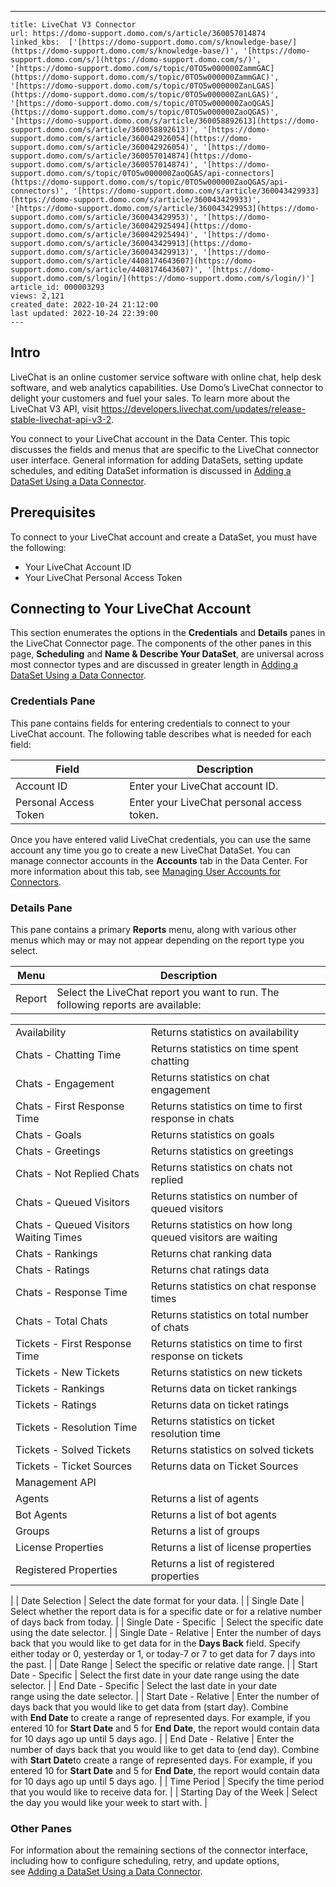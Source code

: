 ---
    title: LiveChat V3 Connector
    url: https://domo-support.domo.com/s/article/360057014874
    linked_kbs:  ['[https://domo-support.domo.com/s/knowledge-base/](https://domo-support.domo.com/s/knowledge-base/)', '[https://domo-support.domo.com/s/](https://domo-support.domo.com/s/)', '[https://domo-support.domo.com/s/topic/0TO5w000000ZammGAC](https://domo-support.domo.com/s/topic/0TO5w000000ZammGAC)', '[https://domo-support.domo.com/s/topic/0TO5w000000ZanLGAS](https://domo-support.domo.com/s/topic/0TO5w000000ZanLGAS)', '[https://domo-support.domo.com/s/topic/0TO5w000000ZaoQGAS](https://domo-support.domo.com/s/topic/0TO5w000000ZaoQGAS)', '[https://domo-support.domo.com/s/article/360058892613](https://domo-support.domo.com/s/article/360058892613)', '[https://domo-support.domo.com/s/article/360042926054](https://domo-support.domo.com/s/article/360042926054)', '[https://domo-support.domo.com/s/article/360057014874](https://domo-support.domo.com/s/article/360057014874)', '[https://domo-support.domo.com/s/topic/0TO5w000000ZaoQGAS/api-connectors](https://domo-support.domo.com/s/topic/0TO5w000000ZaoQGAS/api-connectors)', '[https://domo-support.domo.com/s/article/360043429933](https://domo-support.domo.com/s/article/360043429933)', '[https://domo-support.domo.com/s/article/360043429953](https://domo-support.domo.com/s/article/360043429953)', '[https://domo-support.domo.com/s/article/360042925494](https://domo-support.domo.com/s/article/360042925494)', '[https://domo-support.domo.com/s/article/360043429913](https://domo-support.domo.com/s/article/360043429913)', '[https://domo-support.domo.com/s/article/4408174643607](https://domo-support.domo.com/s/article/4408174643607)', '[https://domo-support.domo.com/s/login/](https://domo-support.domo.com/s/login/)']
    article_id: 000003293
    views: 2,121
    created_date: 2022-10-24 21:12:00
    last updated: 2022-10-24 22:39:00
    ---



Intro
-----


LiveChat is an online customer service software with online chat, help desk software, and web analytics capabilities. Use Domo’s LiveChat connector to delight your customers and fuel your sales. To learn more about the LiveChat V3 API, visit <https://developers.livechat.com/updates/release-stable-livechat-api-v3-2>.


You connect to your LiveChat account in the Data Center. This topic discusses the fields and menus that are specific to the LiveChat connector user interface. General information for adding DataSets, setting update schedules, and editing DataSet information is discussed in [Adding a DataSet Using a Data Connector](/s/article/360058892613 "Adding a DataSet Using a Data Connector").


Prerequisites
-------------


To connect to your LiveChat account and create a DataSet, you must have the following:


* Your LiveChat Account ID
* Your LiveChat Personal Access Token


Connecting to Your LiveChat Account
-----------------------------------


This section enumerates the options in the **Credentials** and **Details** panes in the LiveChat Connector page. The components of the other panes in this page, **Scheduling** and **Name & Describe Your DataSet**, are universal across most connector types and are discussed in greater length in [Adding a DataSet Using a Data Connector](/s/article/360058892613 "Adding a DataSet Using a Data Connector").


### Credentials Pane


This pane contains fields for entering credentials to connect to your LiveChat account. The following table describes what is needed for each field:  




| Field | Description |
| --- | --- |
| Account ID | Enter your LiveChat account ID. |
| Personal Access Token | Enter your LiveChat personal access token. |


Once you have entered valid LiveChat credentials, you can use the same account any time you go to create a new LiveChat DataSet. You can manage connector accounts in the **Accounts** tab in the Data Center. For more information about this tab, see [Managing User Accounts for Connectors](/s/article/360042926054 "Managing User Accounts for Connectors").


### Details Pane


This pane contains a primary **Reports** menu, along with various other menus which may or may not appear depending on the report type you select.




| Menu | Description |
| --- | --- |
| Report | Select the LiveChat report you want to run. The following reports are available:

|  |  |
| --- | --- |
| Availability | Returns statistics on availability |
| Chats - Chatting Time | Returns statistics on time spent chatting |
| Chats - Engagement | Returns statistics on chat engagement |
| Chats - First Response Time | Returns statistics on time to first response in chats |
| Chats - Goals | Returns statistics on goals |
| Chats - Greetings | Returns statistics on greetings |
| Chats - Not Replied Chats | Returns statistics on chats not replied |
| Chats - Queued Visitors | Returns statistics on number of queued visitors |
| Chats - Queued Visitors Waiting Times | Returns statistics on how long queued visitors are waiting |
| Chats - Rankings | Returns chat ranking data |
| Chats - Ratings | Returns chat ratings data |
| Chats - Response Time | Returns statistics on chat response times |
| Chats - Total Chats | Returns statistics on total number of chats |
| Tickets - First Response Time | Returns statistics on time to first response on tickets |
| Tickets - New Tickets | Returns statistics on new tickets |
| Tickets - Rankings | Returns data on ticket rankings |
| Tickets - Ratings | Returns data on ticket ratings |
| Tickets - Resolution Time | Returns statistics on ticket resolution time |
| Tickets - Solved Tickets | Returns statistics on solved tickets |
| Tickets - Ticket Sources | Returns data on Ticket Sources |
| Management API |  |
| Agents | Returns a list of agents |
| Bot Agents | Returns a list of bot agents |
| Groups | Returns a list of groups |
| License Properties | Returns a list of license properties |
| Registered Properties | Returns a list of registered properties |

 |
| Date Selection | Select the date format for your data. |
| Single Date | Select whether the report data is for a specific date or for a relative number of days back from today. |
| Single Date - Specific  | Select the specific date using the date selector. |
| Single Date - Relative | Enter the number of days back that you would like to get data for in the ****Days Back**** field. Specify either today or 0, yesterday or 1, or today-7 or 7 to get data for 7 days into the past. |
| Date Range | Select the specific or relative date range. |
| Start Date - Specific | Select the first date in your date range using the date selector. |
| End Date - Specific | Select the last date in your date range using the date selector. |
| Start Date - Relative | Enter the number of days back that you would like to get data from (start day). Combine with ****************End Date**************** to create a range of represented days.
For example, if you entered 10 for ****************Start Date**************** and 5 for ****************End Date****************, the report would contain data for 10 days ago up until 5 days ago. |
| End Date - Relative | Enter the number of days back that you would like to get data to (end day). Combine with ****************Start Date****************to create a range of represented days.
For example, if you entered 10 for ****************Start Date**************** and 5 for ****************End Date****************, the report would contain data for 10 days ago up until 5 days ago. |
| Time Period | Specify the time period that you would like to receive data for. |
| Starting Day of the Week | Select the day you would like your week to start with. |


### Other Panes


For information about the remaining sections of the connector interface, including how to configure scheduling, retry, and update options, see [Adding a DataSet Using a Data Connector](/s/article/360042926054 "Adding a DataSet Using a Data Connector").

